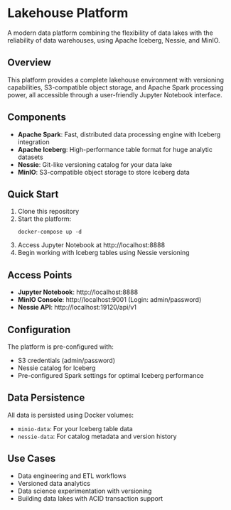 # Lakehouse Platform

A modern data platform combining the flexibility of data lakes with the reliability of data warehouses, using Apache Iceberg, Nessie, and MinIO.

## Overview

This platform provides a complete lakehouse environment with versioning capabilities, S3-compatible object storage, and Apache Spark processing power, all accessible through a user-friendly Jupyter Notebook interface.

## Components

- **Apache Spark**: Fast, distributed data processing engine with Iceberg integration
- **Apache Iceberg**: High-performance table format for huge analytic datasets
- **Nessie**: Git-like versioning catalog for your data lake
- **MinIO**: S3-compatible object storage to store Iceberg data

## Quick Start

1. Clone this repository
2. Start the platform:
   ```
   docker-compose up -d
   ```
3. Access Jupyter Notebook at http://localhost:8888
4. Begin working with Iceberg tables using Nessie versioning

## Access Points

- **Jupyter Notebook**: http://localhost:8888
- **MinIO Console**: http://localhost:9001 (Login: admin/password)
- **Nessie API**: http://localhost:19120/api/v1

## Configuration

The platform is pre-configured with:

- S3 credentials (admin/password)
- Nessie catalog for Iceberg
- Pre-configured Spark settings for optimal Iceberg performance

## Data Persistence

All data is persisted using Docker volumes:

- `minio-data`: For your Iceberg table data
- `nessie-data`: For catalog metadata and version history

## Use Cases

- Data engineering and ETL workflows
- Versioned data analytics
- Data science experimentation with versioning
- Building data lakes with ACID transaction support

